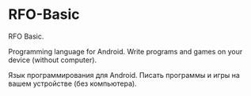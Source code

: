 # RFO-Basic
RFO Basic.

Programming language for Android.
Write programs and games on your device (without computer).

Язык программирования для Android.
Писать программы и игры на вашем устройстве (без компьютера).
